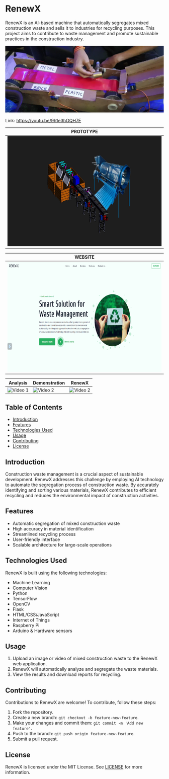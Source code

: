 # RenewX

RenewX is an AI-based machine that automatically segregates mixed construction waste and sells it to industries for recycling purposes. This project aims to contribute to waste management and promote sustainable practices in the construction industry.

[![RenewX Demo Video](thumbnail.png)](https://youtu.be/9h1e3hOQH7E)

Link: https://youtu.be/9h1e3hOQH7E


| PROTOTYPE 
| ----------- |
| <img src="Final.png" alt="Small Image" width="700" height="350"> |


| WEBSITE
| ----------- |
| <img src="RenewX.png" alt="Small Image" width="700" height="350"> |


| Analysis | Demonstration | RenewX
|---------|---------|---------|
| ![Video 1](video1_thumbnail.png) | ![Video 2](video2_thumbnail.png) | ![Video 2](video2_thumbnail.png)



## Table of Contents
- [Introduction](#introduction)
- [Features](#features)
- [Technologies Used](#technologies-used)
- [Usage](#usage)
- [Contributing](#contributing)
- [License](#license)

## Introduction

Construction waste management is a crucial aspect of sustainable development. RenewX addresses this challenge by employing AI technology to automate the segregation process of construction waste. By accurately identifying and sorting various materials, RenewX contributes to efficient recycling and reduces the environmental impact of construction activities.

## Features

- Automatic segregation of mixed construction waste
- High accuracy in material identification
- Streamlined recycling process
- User-friendly interface
- Scalable architecture for large-scale operations

## Technologies Used

RenewX is built using the following technologies:

- Machine Learning
- Computer Vision
- Python
- TensorFlow
- OpenCV
- Flask
- HTML/CSS/JavaScript
- Internet of Things
- Raspberry Pi
- Arduino & Hardware sensors


## Usage

1. Upload an image or video of mixed construction waste to the RenewX web application.
2. RenewX will automatically analyze and segregate the waste materials.
3. View the results and download reports for recycling.

## Contributing

Contributions to RenewX are welcome! To contribute, follow these steps:

1. Fork the repository.
2. Create a new branch: `git checkout -b feature-new-feature`.
3. Make your changes and commit them: `git commit -m 'Add new feature'`.
4. Push to the branch: `git push origin feature-new-feature`.
5. Submit a pull request.

## License

RenewX is licensed under the MIT License. See [LICENSE](LICENSE) for more information.


